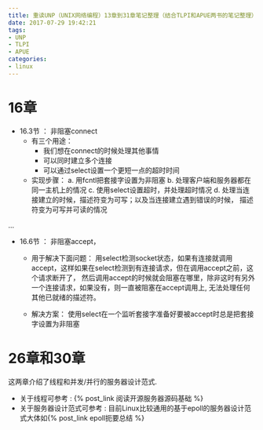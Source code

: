 ```yaml
---
title: 重读UNP（UNIX网络编程）13章到31章笔记整理（结合TLPI和APUE两书的笔记整理）(二)
date: 2017-07-29 19:42:21
tags:
- UNP
- TLPI
- APUE
categories:
- linux
---
```



# 16章

- 16.3节 ： 非阻塞connect
	- 有三个用途：
		-  我们想在connect的时候处理其他事情
		- 可以同时建立多个连接
		- 可以通过select设置一个更短一点的超时时间
	- 实现步骤：
		a. 用fcntl把套接字设置为非阻塞
		b. 处理客户端和服务器都在同一主机上的情况
		c. 使用select设置超时，并处理超时情况
		d. 处理当连接建立的时候，描述符变为可写；以及当连接建立遇到错误的时候， 描述符变为可写并可读的情况

... <!-- more -->

- 16.6节 ： 非阻塞accept，
	- 用于解决下面问题：
	用select检测socket状态，如果有连接就调用accept，这样如果在select检测到有连接请求，但在调用accept之前，这个请求断开了，
	然后调用accept的时候就会阻塞在哪里，除非这时有另外一个连接请求，如果没有，则一直被阻塞在accept调用上, 无法处理任何其他已就绪的描述符。

	- 解决方案：
	使用select在一个监听套接字准备好要被accept时总是把套接字设置为非阻塞
		 

# 26章和30章

这两章介绍了线程和并发/并行的服务器设计范式.

- 关于线程可参考 : {% post_link 阅读开源服务器源码基础 %}
- 关于服务器设计范式可参考 : 目前Linux比较通用的基于epoll的服务器设计范式大体如{% post_link epoll扼要总结 %}